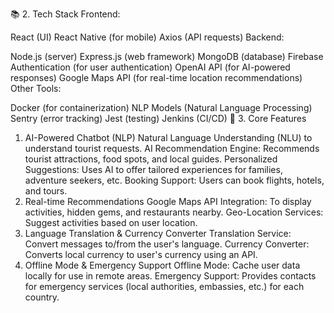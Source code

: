 
📚 2. Tech Stack
Frontend:

React (UI)
React Native (for mobile)
Axios (API requests)
Backend:

Node.js (server)
Express.js (web framework)
MongoDB (database)
Firebase Authentication (for user authentication)
OpenAI API (for AI-powered responses)
Google Maps API (for real-time location recommendations)
Other Tools:

Docker (for containerization)
NLP Models (Natural Language Processing)
Sentry (error tracking)
Jest (testing)
Jenkins (CI/CD)
🎯 3. Core Features
1. AI-Powered Chatbot (NLP)
Natural Language Understanding (NLU) to understand tourist requests.
AI Recommendation Engine: Recommends tourist attractions, food spots, and local guides.
Personalized Suggestions: Uses AI to offer tailored experiences for families, adventure seekers, etc.
Booking Support: Users can book flights, hotels, and tours.
2. Real-time Recommendations
Google Maps API Integration: To display activities, hidden gems, and restaurants nearby.
Geo-Location Services: Suggest activities based on user location.
3. Language Translation & Currency Converter
Translation Service: Convert messages to/from the user's language.
Currency Converter: Converts local currency to user's currency using an API.
4. Offline Mode & Emergency Support
Offline Mode: Cache user data locally for use in remote areas.
Emergency Support: Provides contacts for emergency services (local authorities, embassies, etc.) for each country.